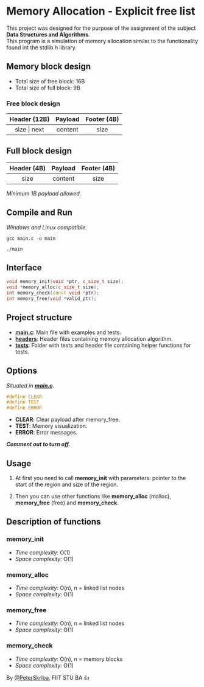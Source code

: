 # Memory Allocation - Explicit free list

This project was designed for the purpose of the assignment of the subject **Data Structures and Algorithms**.\
This program is a simulation of memory allocation similar to the functionality found int the stdlib.h library.

## Memory block design

- Total size of free block: 16B
- Total size of full block: 9B

### Free block design

| Header (12B) | Payload | Footer (4B) |
| :----------: | :-----: | :---------: |
| size \| next | content |    size     |

## Full block design

| Header (4B) | Payload | Footer (4B) |
| :---------: | :-----: | :---------: |
|    size     | content |    size     |

_Minimum 1B payload allowed._

## Compile and Run

_Windows and Linux compatible._

```console
gcc main.c -o main
```

```console
./main
```

## Interface

```C++
void memory_init(void *ptr, c_size_t size);
void *memory_alloc(c_size_t size);
int memory_check(const void *ptr);
int memory_free(void *valid_ptr);
```

## Project structure

- **[**main.c**](main.c)**: Main file with examples and tests.
- **[**headers**](headers)**: Header files containing memory allocation algorithm.
- **[**tests**](tests)**: Folder with tests and header file containing helper functions for tests.

## Options

_Situated in [**main.c**](main.c)._

```C++
#define CLEAR
#define TEST
#define ERROR
```

- **CLEAR**: Clear payload after memory_free.
- **TEST**: Memory visualization.
- **ERROR**: Error messages.

**_Comment out to turn off._**

## Usage

1. At first you need to call **memory_init** with parameters: pointer to the start of the region and size of the region.

2. Then you can use other functions like **memory_alloc** (malloc), **memory_free** (free) and **memory_check**.

## Description of functions

### memory_init

- _Time complexity_: O(1)
- _Space complexity_: O(1)

### memory_alloc

- _Time complexity_: O(n), n = linked list nodes
- _Space complexity_: O(1)

### memory_free

- _Time complexity_: O(n), n = linked list nodes
- _Space complexity_: O(1)

### memory_check

- _Time complexity_: O(n), n = memory blocks
- _Space complexity_: O(1)

By [@PeterSkriba](https://github.com/PeterSkriba), FIIT STU BA :+1:
